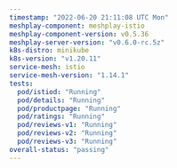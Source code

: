 ```yaml
---
timestamp: "2022-06-20 21:11:08 UTC Mon"
meshplay-component: meshplay-istio
meshplay-component-version: v0.5.36
meshplay-server-version: "v0.6.0-rc.5z"
k8s-distro: minikube
k8s-version: "v1.20.11"
service-mesh: istio
service-mesh-version: "1.14.1"
tests:
  pod/istiod: "Running"
  pod/details: "Running"
  pod/productpage: "Running"
  pod/ratings: "Running"
  pod/reviews-v1: "Running"
  pod/reviews-v2: "Running"
  pod/reviews-v3: "Running"
overall-status: "passing"
---
```

